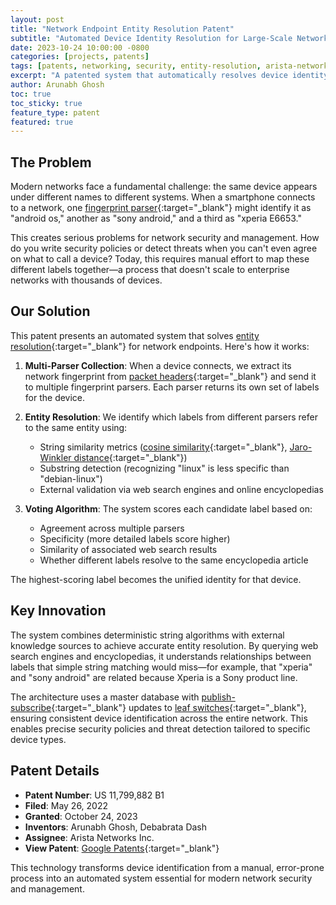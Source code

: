 ```yaml
---
layout: post
title: "Network Endpoint Entity Resolution Patent"
subtitle: "Automated Device Identity Resolution for Large-Scale Networks"
date: 2023-10-24 10:00:00 -0800
categories: [projects, patents]
tags: [patents, networking, security, entity-resolution, arista-networks]
excerpt: "A patented system that automatically resolves device identity ambiguity at scale, enabling precise security policies without manual configuration."
author: Arunabh Ghosh
toc: true
toc_sticky: true
feature_type: patent
featured: true
---
```


## The Problem

Modern networks face a fundamental challenge: the same device appears under different names to different systems. When a smartphone connects to a network, one [fingerprint parser](https://www.recordedfuture.com/threat-intelligence-101/vulnerability-management-threat-hunting/fingerprinting-in-cybersecurity){:target="_blank"} might identify it as "android os," another as "sony android," and a third as "xperia E6653." 

This creates serious problems for network security and management. How do you write security policies or detect threats when you can't even agree on what to call a device? Today, this requires manual effort to map these different labels together—a process that doesn't scale to enterprise networks with thousands of devices.

## Our Solution

This patent presents an automated system that solves [entity resolution](https://senzing.com/what-is-entity-resolution/){:target="_blank"} for network endpoints. Here's how it works:

1. **Multi-Parser Collection**: When a device connects, we extract its network fingerprint from [packet headers](https://www.cloudflare.com/learning/network-layer/what-is-a-packet/){:target="_blank"} and send it to multiple fingerprint parsers. Each parser returns its own set of labels for the device.

2. **Entity Resolution**: We identify which labels from different parsers refer to the same entity using:
   - String similarity metrics ([cosine similarity](https://en.wikipedia.org/wiki/Cosine_similarity){:target="_blank"}, [Jaro-Winkler distance](https://en.wikipedia.org/wiki/Jaro–Winkler_distance){:target="_blank"})
   - Substring detection (recognizing "linux" is less specific than "debian-linux")
   - External validation via web search engines and online encyclopedias

3. **Voting Algorithm**: The system scores each candidate label based on:
   - Agreement across multiple parsers
   - Specificity (more detailed labels score higher)
   - Similarity of associated web search results
   - Whether different labels resolve to the same encyclopedia article

The highest-scoring label becomes the unified identity for that device.

## Key Innovation

The system combines deterministic string algorithms with external knowledge sources to achieve accurate entity resolution. By querying web search engines and encyclopedias, it understands relationships between labels that simple string matching would miss—for example, that "xperia" and "sony android" are related because Xperia is a Sony product line.

The architecture uses a master database with [publish-subscribe](https://en.wikipedia.org/wiki/Publish–subscribe_pattern){:target="_blank"} updates to [leaf switches](https://www.techtarget.com/searchdatacenter/definition/Leaf-spine){:target="_blank"}, ensuring consistent device identification across the entire network. This enables precise security policies and threat detection tailored to specific device types.

## Patent Details

- **Patent Number**: US 11,799,882 B1
- **Filed**: May 26, 2022
- **Granted**: October 24, 2023
- **Inventors**: Arunabh Ghosh, Debabrata Dash
- **Assignee**: Arista Networks Inc.
- **View Patent**: [Google Patents](https://patents.google.com/patent/US11799882B1/){:target="_blank"}

This technology transforms device identification from a manual, error-prone process into an automated system essential for modern network security and management.
